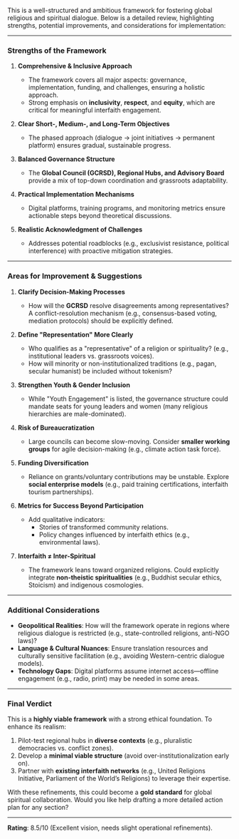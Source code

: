 This is a well-structured and ambitious framework for fostering global religious and spiritual dialogue. Below is a detailed review, highlighting strengths, potential improvements, and considerations for implementation:

---

### **Strengths of the Framework**
1. **Comprehensive & Inclusive Approach**  
   - The framework covers all major aspects: governance, implementation, funding, and challenges, ensuring a holistic approach.  
   - Strong emphasis on **inclusivity**, **respect**, and **equity**, which are critical for meaningful interfaith engagement.  

2. **Clear Short-, Medium-, and Long-Term Objectives**  
   - The phased approach (dialogue → joint initiatives → permanent platform) ensures gradual, sustainable progress.  

3. **Balanced Governance Structure**  
   - The **Global Council (GCRSD), Regional Hubs, and Advisory Board** provide a mix of top-down coordination and grassroots adaptability.  

4. **Practical Implementation Mechanisms**  
   - Digital platforms, training programs, and monitoring metrics ensure actionable steps beyond theoretical discussions.  

5. **Realistic Acknowledgment of Challenges**  
   - Addresses potential roadblocks (e.g., exclusivist resistance, political interference) with proactive mitigation strategies.  

---

### **Areas for Improvement & Suggestions**
1. **Clarify Decision-Making Processes**  
   - How will the **GCRSD** resolve disagreements among representatives? A conflict-resolution mechanism (e.g., consensus-based voting, mediation protocols) should be explicitly defined.  

2. **Define "Representation" More Clearly**  
   - Who qualifies as a "representative" of a religion or spirituality? (e.g., institutional leaders vs. grassroots voices).  
   - How will minority or non-institutionalized traditions (e.g., pagan, secular humanist) be included without tokenism?  

3. **Strengthen Youth & Gender Inclusion**  
   - While "Youth Engagement" is listed, the governance structure could mandate seats for young leaders and women (many religious hierarchies are male-dominated).  

4. **Risk of Bureaucratization**  
   - Large councils can become slow-moving. Consider **smaller working groups** for agile decision-making (e.g., climate action task force).  

5. **Funding Diversification**  
   - Reliance on grants/voluntary contributions may be unstable. Explore **social enterprise models** (e.g., paid training certifications, interfaith tourism partnerships).  

6. **Metrics for Success Beyond Participation**  
   - Add qualitative indicators:  
     - Stories of transformed community relations.  
     - Policy changes influenced by interfaith ethics (e.g., environmental laws).  

7. **Interfaith ≠ Inter-Spiritual**  
   - The framework leans toward organized religions. Could explicitly integrate **non-theistic spiritualities** (e.g., Buddhist secular ethics, Stoicism) and indigenous cosmologies.  

---

### **Additional Considerations**
- **Geopolitical Realities**: How will the framework operate in regions where religious dialogue is restricted (e.g., state-controlled religions, anti-NGO laws)?  
- **Language & Cultural Nuances**: Ensure translation resources and culturally sensitive facilitation (e.g., avoiding Western-centric dialogue models).  
- **Technology Gaps**: Digital platforms assume internet access—offline engagement (e.g., radio, print) may be needed in some areas.  

---

### **Final Verdict**  
This is a **highly viable framework** with a strong ethical foundation. To enhance its realism:  
1. Pilot-test regional hubs in **diverse contexts** (e.g., pluralistic democracies vs. conflict zones).  
2. Develop a **minimal viable structure** (avoid over-institutionalization early on).  
3. Partner with **existing interfaith networks** (e.g., United Religions Initiative, Parliament of the World’s Religions) to leverage their expertise.  

With these refinements, this could become a **gold standard** for global spiritual collaboration. Would you like help drafting a more detailed action plan for any section?  

--- 

**Rating**: 8.5/10 (Excellent vision, needs slight operational refinements).
